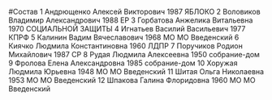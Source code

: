#Состав
1 Андрющенко Алексей Викторович 1987 ЯБЛОКО
2 Воловиков Владимир Александрович 1988 ЕР
3 Горбатова Анжелика Витальевна 1970 СОЦИАЛЬНОЙ ЗАЩИТЫ
4 Игнатьев Василий Васильевич 1977 КПРФ
5 Калинин Вадим Вячеславович 1968 МО МО Введенский
6 Киячко Людмила Константиновна 1960 ЛДПР
7 Поручиков Родион Михайлович 1987 СР
8 Рудая Людмила Алексеевна 1950 собрание-дом
9 Фролова Елена Александровна 1985 собрание-дом
10 Хоружая Людмила Юрьевна 1948 МО МО Введенский
11 Шитая Ольга Николаевна 1953 МО МО Введенский
12 Шпакова Галина Флоридовна 1960 МО МО Введенский
